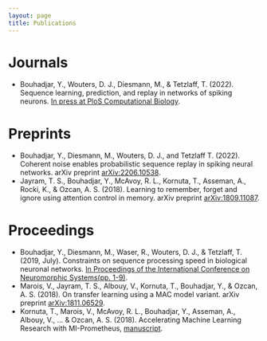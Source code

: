 ```yaml
---
layout: page
title: Publications
---
```


# Journals

* Bouhadjar, Y., Wouters, D. J., Diesmann, M., & Tetzlaff, T. (2022). Sequence learning, prediction, and replay in networks of spiking neurons. [In press at PloS Computational Biology](https://doi.org/10.1371/journal.pcbi.1010233).

# Preprints

* Bouhadjar, Y., Diesmann, M., Wouters, D. J., and Tetzlaff T. (2022). Coherent noise enables probabilistic sequence replay in spiking neural networks. arXiv preprint [arXiv:2206.10538](https://doi.org/10.48550/arXiv.2206.10538).
* Jayram, T. S., Bouhadjar, Y., McAvoy, R. L., Kornuta, T., Asseman, A., Rocki, K., & Ozcan, A. S. (2018). Learning to remember, forget and ignore using attention control in memory. arXiv preprint [arXiv:1809.11087](https://arxiv.org/abs/1809.11087).

# Proceedings

* Bouhadjar, Y., Diesmann, M., Waser, R., Wouters, D. J., & Tetzlaff, T. (2019, July). Constraints on sequence processing speed in biological neuronal networks. [In Proceedings of the International Conference on Neuromorphic Systems(pp. 1-9)](https://dl.acm.org/doi/abs/10.1145/3354265.3354281).
* Marois, V., Jayram, T. S., Albouy, V., Kornuta, T., Bouhadjar, Y., & Ozcan, A. S. (2018). On transfer learning using a MAC model variant. arXiv preprint [arXiv:1811.06529](https://arxiv.org/pdf/1811.06529.pdf).
* Kornuta, T., Marois, V., McAvoy, R. L., Bouhadjar, Y., Asseman, A., Albouy, V., ... & Ozcan, A. S. (2018). Accelerating Machine Learning Research with MI-Prometheus, [manuscript](https://openreview.net/pdf?id=rkxVOvH3FQ).
